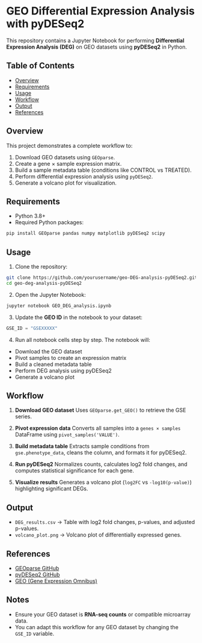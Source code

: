 # GEO Differential Expression Analysis with pyDESeq2

This repository contains a Jupyter Notebook for performing **Differential Expression Analysis (DEG)** on GEO datasets using **pyDESeq2** in Python.

## **Table of Contents**

* [Overview](#overview)
* [Requirements](#requirements)
* [Usage](#usage)
* [Workflow](#workflow)
* [Output](#output)
* [References](#references)

## **Overview**

This project demonstrates a complete workflow to:

1. Download GEO datasets using `GEOparse`.
2. Create a gene × sample expression matrix.
3. Build a sample metadata table (conditions like CONTROL vs TREATED).
4. Perform differential expression analysis using `pyDESeq2`.
5. Generate a volcano plot for visualization.

## **Requirements**

* Python 3.8+
* Required Python packages:

```bash
pip install GEOparse pandas numpy matplotlib pyDESeq2 scipy
```

## **Usage**

1. Clone the repository:

```bash
git clone https://github.com/yourusername/geo-DEG-analysis-pyDESeq2.git
cd geo-deg-analysis-pyDESeq2
```

2. Open the Jupyter Notebook:

```bash
jupyter notebook GEO_DEG_analysis.ipynb
```

3. Update the **GEO ID** in the notebook to your dataset:

```python
GSE_ID = "GSEXXXXX"
```

4. Run all notebook cells step by step. The notebook will:

* Download the GEO dataset
* Pivot samples to create an expression matrix
* Build a cleaned metadata table
* Perform DEG analysis using pyDESeq2
* Generate a volcano plot

## **Workflow**

1. **Download GEO dataset**
   Uses `GEOparse.get_GEO()` to retrieve the GSE series.

2. **Pivot expression data**
   Converts all samples into a `genes × samples` DataFrame using `pivot_samples('VALUE')`.

3. **Build metadata table**
   Extracts sample conditions from `gse.phenotype_data`, cleans the column, and formats it for pyDESeq2.

4. **Run pyDESeq2**
   Normalizes counts, calculates log2 fold changes, and computes statistical significance for each gene.

5. **Visualize results**
   Generates a volcano plot (`log2FC` vs `-log10(p-value)`) highlighting significant DEGs.

## **Output**

* `DEG_results.csv` → Table with log2 fold changes, p-values, and adjusted p-values.
* `volcano_plot.png` → Volcano plot of differentially expressed genes.

## **References**

* [GEOparse GitHub](https://github.com/guma44/GEOparse)
* [pyDESeq2 GitHub](https://github.com/owkin/PyDESeq2)
* [GEO (Gene Expression Omnibus)](https://www.ncbi.nlm.nih.gov/geo/)

## **Notes**

* Ensure your GEO dataset is **RNA-seq counts** or compatible microarray data.
* You can adapt this workflow for any GEO dataset by changing the `GSE_ID` variable.
